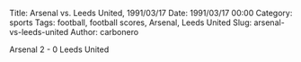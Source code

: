 Title: Arsenal vs. Leeds United, 1991/03/17
Date: 1991/03/17 00:00
Category: sports
Tags: football, football scores, Arsenal, Leeds United
Slug: arsenal-vs-leeds-united
Author: carbonero


Arsenal 2 - 0 Leeds United
